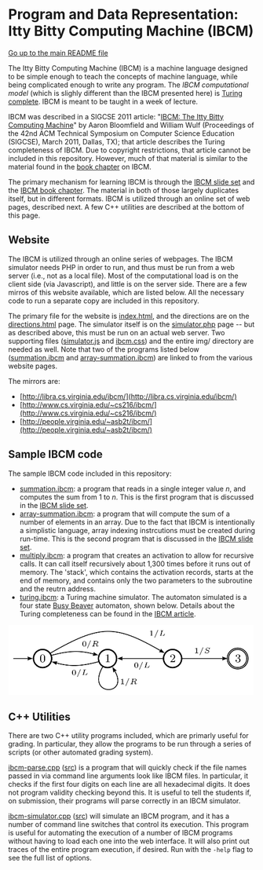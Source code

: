 Program and Data Representation: Itty Bitty Computing Machine (IBCM)
====================================================================

[Go up to the main README file](../README.html)

The Itty Bitty Computing Machine (IBCM) is a machine language designed to be simple enough to teach the concepts of machine language, while being complicated enough to write any program.  The *IBCM computational model* (which is slighly different than the IBCM presented here) is [Turing complete](http://en.wikipedia.org/wiki/Turing_complete).  IBCM is meant to be taught in a week of lecture.

IBCM was described in a SIGCSE 2011 article: "[IBCM: The Itty Bitty Computing Machine](http://dl.acm.org/citation.cfm?id=1953273)" by Aaron Bloomfield and William Wulf (Proceedings of the 42nd ACM Technical Symposium on Computer Science Education (SIGCSE), March 2011, Dallas, TX); that article describes the Turing completeness of IBCM.  Due to copyright restrictions, that article cannot be included in this repository.  However, much of that material is similar to the material found in the [book chapter](../book/index.html) on IBCM.

The primary mechanism for learning IBCM is through the [IBCM slide set](../slides/08-ibcm.html) and the [IBCM book chapter](../book/ibcm-chapter.pdf).  The material in both of those largely duplicates itself, but in different formats.  IBCM is utilized through an online set of web pages, described next.  A few C++ utilities are described at the bottom of this page.


Website
-------

The IBCM is utilized through an online series of webpages.  The IBCM simulator needs PHP in order to run, and thus must be run from a web server (i.e., not as a local file).  Most of the computational load is on the client side (via Javascript), and little is on the server side.  There are a few mirros of this website available, which are listed below.  All the necessary code to run a separate copy are included in this repository.

The primary file for the website is [index.html](index.html), and the directions are on the [directions.html](directions.html) page.  The simulator itself is on the [simulator.php](simulator.php) page -- but as described above, this must be run on an actual web server.  Two supporting files ([simulator.js](simulator.js) and [ibcm.css](ibcm.css)) and the entire img/ directory are needed as well.  Note that two of the programs listed below ([summation.ibcm](summation.ibcm) and [array-summation.ibcm](array-summation.ibcm)) are linked to from the various website pages.

The mirrors are:


- [http://libra.cs.virginia.edu/ibcm/](http://libra.cs.virginia.edu/ibcm/)
- [http://www.cs.virginia.edu/~cs216/ibcm/](http://www.cs.virginia.edu/~cs216/ibcm/)
- [http://people.virginia.edu/~asb2t/ibcm/](http://people.virginia.edu/~asb2t/ibcm/)


Sample IBCM code
----------------

The sample IBCM code included in this repository:

- [summation.ibcm](summation.ibcm): a program that reads in a single integer value *n*, and computes the sum from 1 to *n*. This is the first program that is discussed in the [IBCM slide set](../slides/08-ibcm.html).
- [array-summation.ibcm](array-summation.ibcm): a program that will compute the sum of a number of elements in an array.  Due to the fact that IBCM is intentionally a simplistic language, array indexing instrcutions must be created during run-time.  This is the second program that is discussed in the [IBCM slide set](../slides/08-ibcm.html).
- [multiply.ibcm](multiply.ibcm): a program that creates an activation to allow for recursive calls.  It can call itself recursively about 1,300 times before it runs out of memory.  The 'stack', which contains the activation records, starts at the end of memory, and contains only the two parameters to the subroutine and the reutrn address.
- [turing.ibcm](turing.ibcm): a Turing machine simulator.  The automaton simulated is a four state [Busy Beaver](http://en.wikipedia.org/wiki/Busy_beaver) automaton, shown below.  Details about the Turing completeness can be found in the [IBCM article](dl.acm.org/citation.cfm?id=1953273).

![Busy Beaver automaton](busy-beaver.png)


C++ Utilities
-------------

There are two C++ utility programs included, which are primarly useful for grading.  In particular, they allow the programs to be run through a series of scripts (or other automated grading system).

[ibcm-parse.cpp](ibcm-parse.cpp.html) ([src](ibcm-parse.cpp)) is a program that will quickly check if the file names passed in via command line arguments look like IBCM files.  In particular, it checks if the first four digits on each line are all hexadecimal digits.  It does not program validity checking beyond this.  It is useful to tell the students if, on submission, their programs will parse correctly in an IBCM simulator.

[ibcm-simulator.cpp](ibcm-simulator.cpp.html) ([src](ibcm-simulator.cpp)) will simulate an IBCM program, and it has a number of command line switches that control its execution.  This program is useful for automating the execution of a number of IBCM programs without having to load each one into the web interface.  It will also print out traces of the entire program execution, if desired.  Run with the `-help` flag to see the full list of options.
